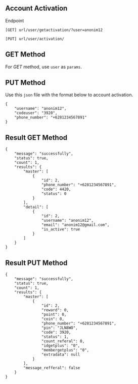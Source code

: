 ## Account Activation

Endpoint
````
[GET] url/user/getactivation/?user=anonim12
````
````
[PUT] url/user/activation/ 
````

## GET Method 
For *GET* method, use ``user`` as ``params``.

## PUT Method
Use this ``json`` file with the format below to account activation.
````
{
    "username": "anonim12",
    "codeuser": "3920",
    "phone_number": "+6281234567891"
}
````

## Result GET Method
````
{
    "message": "successfully",
    "status": true,
    "count": 1,
    "results": {
        "master": [
            {
                "id": 2,
                "phone_number": "+6281234567891",
                "code": 4420,
                "status": 0
            }
        ],
        "detail": [
            {
                "id": 2,
                "username": "anonim12",
                "email": "anonim12@gmail.com",
                "is_active": true
            }
        ]
    }
}
````
## Result PUT Method
````
{
    "message": "successfully",
    "status": true,
    "count": 1,
    "results": {
        "master": [
            {
                "id": 2,
                "reward": 0,
                "point": 0,
                "coin": 0,
                "phone_number": "+6281234567891",
                "pin": "JLN8WO",
                "code": 3920,
                "status": 1,
                "count_referal": 0,
                "idgetplus": "0",
                "membergetplus": "0",
                "extradata": null
            }
        ],
        "message_refferal": false
    }
}
````